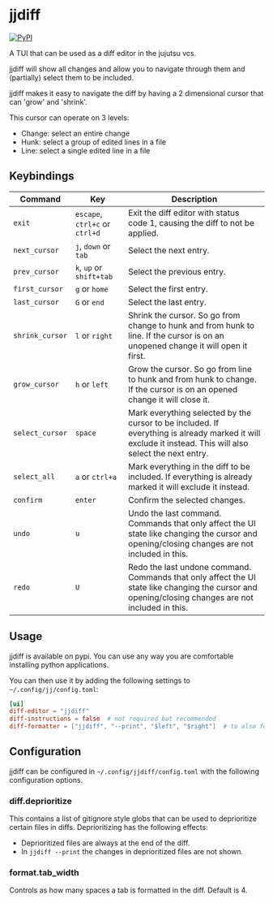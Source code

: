 # jjdiff
[![PyPI](https://img.shields.io/pypi/v/jjdiff)](https://pypi.org/project/jjdiff/)

A TUI that can be used as a diff editor in the jujutsu vcs.

jjdiff will show all changes and allow you to navigate through them and
(partially) select them to be included.

jjdiff makes it easy to navigate the diff by having a 2 dimensional cursor that
can 'grow' and 'shrink'.

This cursor can operate on 3 levels:
- Change: select an entire change
- Hunk: select a group of edited lines in a file
- Line: select a single edited line in a file

## Keybindings
| Command | Key | Description |
| --- | --- | --- |
| `exit` | `escape`, `ctrl+c` or `ctrl+d` | Exit the diff editor with status code 1, causing the diff to not be applied. |
| `next_cursor` | `j`, `down` or `tab` | Select the next entry. |
| `prev_cursor` | `k`, `up` or `shift+tab` | Select the previous entry. |
| `first_cursor` | `g` or `home` | Select the first entry. |
| `last_cursor` | `G` or `end` | Select the last entry. |
| `shrink_cursor` | `l` or `right` | Shrink the cursor. So go from change to hunk and from hunk to line. If the cursor is on an unopened change it will open it first. |
| `grow_cursor` | `h` or `left` | Grow the cursor. So go from line to hunk and from hunk to change. If the cursor is on an opened change it will close it. |
| `select_cursor` | `space` | Mark everything selected by the cursor to be included. If everything is already marked it will exclude it instead. This will also select the next entry. |
| `select_all` | `a` or `ctrl+a` | Mark everything in the diff to be included. If everything is already marked it will exclude it instead. |
| `confirm` | `enter` | Confirm the selected changes. | 
| `undo` | `u` | Undo the last command. Commands that only affect the UI state like changing the cursor and opening/closing changes are not included in this. |
| `redo` | `U` | Redo the last undone command. Commands that only affect the UI state like changing the cursor and opening/closing changes are not included in this. |

## Usage
jjdiff is available on pypi. You can use any way you are comfortable installing
python applications.

You can then use it by adding the following settings to `~/.config/jj/config.toml`:
```toml
[ui]
diff-editor = "jjdiff"
diff-instructions = false  # not required but recommended
diff-formatter = ["jjdiff", "--print", "$left", "$right"]  # to also format diffs using jjdiff
```

## Configuration
jjdiff can be configured in `~/.config/jjdiff/config.toml` with the following
configuration options.

### diff.deprioritize
This contains a list of gitignore style globs that can be used to deprioritize
certain files in diffs. Deprioritizing has the following effects:
- Deprioritized files are always at the end of the diff.
- In `jjdiff --print` the changes in deprioritized files are not shown.

### format.tab_width
Controls as how many spaces a tab is formatted in the diff. Default is 4.
